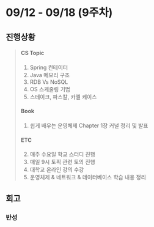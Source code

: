 # 09/12 - 09/18 (9주차)
 ## 진행상황
 > #### CS Topic </br> 
 > 1. Spring 컨테이터
 > 2. Java 메모리 구조
 > 3. RDB Vs NoSQL
 > 4. OS 스케줄링 기법
 > 5. 스테이크, 파스칼, 카멜 케이스
 > #### Book
> 1. 쉽게 배우는 운영체제 Chapter 1장 커널 정리 및 발표
>  #### ETC
> 2. 매주 수요일 학교 스터디 진행
> 3. 매일 9시 토픽 관련 토의 진행
> 4. 대학교 온라인 강의 수강
> 5. 운영체제 & 네트워크 & 데이터베이스 학습 내용 정리

 ## 회고
> 


### 반성
> 

